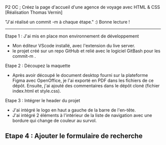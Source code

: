 P2 OC ; Créez la page d'accueil d'une agence de voyage avec HTML & CSS
[Réalisation Thomas Vernin]

"J'ai réalisé un commit -m  à chaque étape." :) 
Bonne lecture ! 

__________

Etape 1 : J'ai mis en place mon environnement de développement 
- Mon éditeur VScode installé, avec l'extension du live server.
- le projet créé sur un repo GitHub et relié avec le logiciel GitBash pour les commit-m .


Etape 2 : Découpez la maquette 
- Après avoir découpé le document desktop fourni sur la plateforme Figma avec OpenOffice, je l'ai exporté en PDF dans les fichiers de ce dépôt. Ensuite, j'ai ajouté des commentaires dans le dépôt cloné (fichier index.html et style.css).

Etape 3 : Intégrer le header du projet
- J'ai intégré le logo en haut a gauche de la barre de l'en-tête.
- J'ai intégré 2 éléments à l'intérieur de la liste de navigation avec une bordure qui change de couleur au survol.

Etape 4 : Ajouter le formulaire de recherche
- 

  
